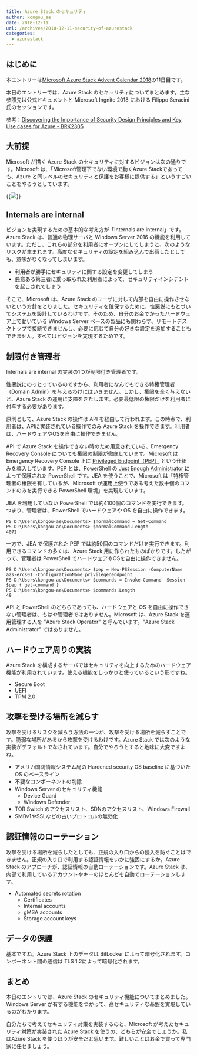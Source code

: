 ```yaml
---
title: Azure Stack のセキュリティ
author: kongou_ae
date: 2018-12-11
url: /archives/2018-12-11-security-of-azurestack
categories:
  - azurestack
---
```


## はじめに

本エントリーは[Microsoft Azure Stack Advent Calendar 2018](https://qiita.com/advent-calendar/2018/azure-stack)の11日目です。

本日のエントリーでは、Azure Stack のセキュリティについてまとめます。主な参照先は公式ドキュメントと Microsoft Ingnite 2018 における Filippo Seracini 氏のセッションです。

参考：[Discovering the Importance of Security Design Principles and Key Use cases for Azure - BRK2305](https://www.youtube.com/watch?v=c2JYZZjwaRs)

## 大前提

Microsoft が描く Azure Stack のセキュリティに対するビジョンは次の通りです。Microsoft は、「Microsoft管理下でない環境で動くAzure Stackであっても、Azure と同レベルのセキュリティと保護をお客様に提供する」というすごいことをやろうとしています。

{{<img src="./../../images/2018-12-11-001.png">}}

## Internals are internal

ビジョンを実現するための基本的な考え方が「Internals are internal」です。Azure Stack は、普通の物理サーバと Windows Server 2016 の機能を利用しています。ただし、これらの部分を利用者にオープンにしてしまうと、次のようなリスクが生まれます。高度なセキュリティの設定を組み込んで出荷したとしても、意味がなくなってしまいます。

- 利用者が勝手にセキュリティに関する設定を変更してしまう
- 悪意ある第三者に乗っ取られた利用者によって、セキュリティインシデントを起こされてしまう

そこで、Microsoft は、Azure Stack のユーザに対して内部を自由に操作させないという方針をとりました。セキュリティを確保するために、性悪説にもとづいてシステムを設計しているわけです。そのため、自分のお金でかったハードウェア上で動いている Windows Server ベースの製品にも関わらず、リモートデスクトップで接続できませんし、必要に応じて自分の好きな設定を追加することもできません。すべてはビジョンを実現するためです。

## 制限付き管理者

Internals are internal の実装の1つが制限付き管理者です。

性悪説にのっとっているのですから、利用者になんでもできる特権管理者（Domain Admin）を与えるわけにはいきません。しかし、権限を全く与えないと、Azure Stack の運用に支障をきたします。必要最低限の権限だけを利用者に付与する必要があります。

原則として、Azure Stack の操作は API を経由して行われます。この時点で、利用者は、APIに実装されている操作でのみ Azure Stack を操作できます。利用者は、ハードウェアやOSを自由に操作できません。

API で Azure Stack を操作できない時のため用意されている、Emergency Recovery Console についても権限の制限が徹底しています。Microsoft は Emergency Recovery Console 上に [Privileged Endpoint（PEP）](https://docs.microsoft.com/ja-jp/azure/azure-stack/azure-stack-privileged-endpoint) という仕組みを導入しています。PEP とは、PowerShell の [Just Enough Administrator ](https://docs.microsoft.com/ja-jp/powershell/jea/overview) によって保護された PowerShell です。JEA を使うことで、Microsoft は「特権管理者の権限を有しているが、Microsoft が運用上使うである考えた数十個のコマンドのみを実行できる PowerShell 環境」を実現しています。

JEA を利用していない PowerShell では約4100個のコマンドを実行できます。つまり、管理者は、PowerShell でハードウェアや OS を自由に操作できます。

```
PS D:\Users\kongou-ae\Documents> $normalCommand = Get-Command
PS D:\Users\kongou-ae\Documents> $normalCommand.Length
4072
```

一方で、JEA で保護された PEP では約50個のコマンドだけを実行できます。利用できるコマンドの多くは、Azure Stack 用に作られたものばかりです。したがって、管理者は PowerShell でハードウェアやOSを自由に操作できません。

```
PS D:\Users\kongou-ae\Documents> $pep = New-PSSession -ComputerName azs-ercs01 -ConfigurationName privilegedendpoint
PS D:\Users\kongou-ae\Documents> $commands = Invoke-Command -Session $pep { get-command }
PS D:\Users\kongou-ae\Documents> $commands.Length
49
```

API と PowerShell のどちらであっても、ハードウェアと OS を自由に操作できない管理者は、もはや管理者ではありません。Microsoft は、Azure Stack を運用管理する人を "Azure Stack Operator" と呼んでいます。"Azure Stack Administrator" ではありません。

## ハードウェア周りの実装

Azure Stack を構成するサーバではセキュリティを向上するためのハードウェア機能が利用されています。使える機能をしっかりと使っているという形ですね。

- Secure Boot 
- UEFI 
- TPM 2.0

## 攻撃を受ける場所を減らす

攻撃を受けるリスクを減らう方法の一つが、攻撃を受ける場所を減らすことです。脆弱な場所があるから攻撃を受けるわけです。Azure Stack では次のような実装がデフォルトでなされています。自分でやろうとすると地味に大変ですよね。

- アメリカ国防情報システム局の Hardened security OS baseline に基づいた OS のベースライン
- 不要なコンポーネントの削除
- Windows Server のセキュリティ機能
  - Device Guard
  - Windows Defender
- TOR Switch のアクセスリスト、SDNのアクセスリスト、Windows Firewall 
- SMBv1やSSLなどの古いプロトコルの無効化

## 認証情報のローテーション

攻撃を受ける場所を減らしたとしても、正規の入り口からの侵入を防ぐことはできません。正規の入り口で利用する認証情報をいかに強固にするか。Azure Stack のアプローチが、認証情報の自動ローテーションです。Azure Stack は、内部で利用しているアカウントやキーのほとんどを自動でローテーションします。

- Automated secrets rotation
  - Certificates
  - Internal accounts
  - gMSA accounts
  - Storage account keys

## データの保護

基本ですね。Azure Stack 上のデータは BitLocker によって暗号化されます。コンポーネント間の通信は TLS 1.2によって暗号化されます。

## まとめ

本日のエントリでは、Azure Stack のセキュリティ機能についてまとめました。Windows Server が有する機能をつかって、高セキュリティな基盤を実現しているのがわかります。

自分たちで考えてセキュリティ対策を実装するのと、Microsoft が考えたセキュリティ対策が実装された Azure Stack を使うの、どちらが安全でしょうか。私はAzure Stack を使うほうが安全だと思います。難しいことはお金で買って専門家に任せましょう。
